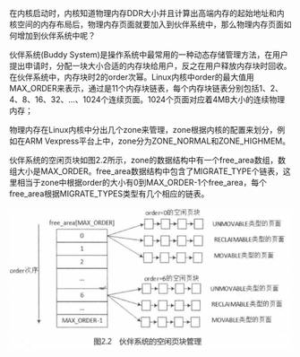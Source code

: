在内核启动时，内核知道物理内存DDR大小并且计算出高端内存的起始地址和内核空间的内存布局后，物理内存页面就要加入到伙伴系统中，那么物理内存页面如何增加到伙伴系统中呢？

伙伴系统(Buddy System)是操作系统中最常用的一种动态存储管理方法，在用户提出申请时，分配一块大小合适的内存块给用户，反之在用户释放内存块时回收。在伙伴系统中，内存块时2的order次幂。Linux内核中order的最大值用MAX_ORDER来表示，通过是11个内存块链表，每个内存块链表分别包括1、2、4、8、16、32、...、1024个连续页面。1024个页面对应着4MB大小的连续物理内存；

物理内存在Linux内核中分出几个zone来管理，zone根据内核的配置来划分，例如在ARM Vexpress平台上中，zone分为ZONE_NORMAL和ZONE_HIGHMEM。

伙伴系统的空闲页块如图2.2所示，zone的数据结构中有一个free_area数组，数组大小是MAX_ORDER。free_area数据结构中包含了MIGRATE_TYPE个链表，这里相当于zone中根据order的大小有0到MAX_ORDER-1个free_area，每个free_area根据MIGRATE_TYPES类型有几个相应的链表。

![伙伴系统的空闲页块管理](.\picture\伙伴系统的空闲页块管理.png)